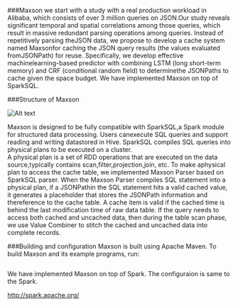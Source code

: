 ###Maxson
 we  start  with  a  study  with  a  real  production  workload in  Alibaba,  which  consists  of  over  3  million  queries  on  JSON.Our  study  reveals  significant temporal and spatial correlations among those queries, which result in massive redundant parsing operations  among  queries.  Instead  of  repetitively  parsing  theJSON data, we propose to develop a cache system named Maxsonfor  caching  the  JSON  query  results  (the  values  evaluated  fromJSONPath)  for  reuse.  Specifically,  we  develop  effective  machinelearning-based   predictor   with   combining   LSTM   (long   short-term memory) and CRF (conditional random field) to determinethe   JSONPaths   to   cache   given   the   space   budget.   We   have implemented  Maxson  on  top  of  SparkSQL.  

###Structure of Maxson

![Alt text](./1584011436124.png)


Maxson is designed to be fully compatible with SparkSQL,a  Spark  module  for  structured  data  processing.  Users  canexecute  SQL  queries  and  support  reading  and  writing  datastored in Hive. SparkSQL compiles SQL queries into physical plans  to  be  executed  on  a  cluster.  
A  physical  plan  is  a  set of  RDD   operations  that  are  executed  on  the  data  source,typically contains scan,filter,projection,join, etc. To make aphysical plan to access the cache table, we implemented Maxson Parser based on SparkSQL parser. When the Maxson Parser compiles SQL statement into a physical plan, if a JSONPathin  the  SQL  statement  hits  a  valid  cached  value,  it  generates a  placeholder  that  stores  the  JSONPath  information  and  thereference to the cache table. A cache item is valid if the cached time is behind the last modification time of raw data table. If the query needs to access both cached and uncached data, then during the table scan phase, we use Value Combiner to stitch the cached and uncached data into complete records.


###Building and  configuration
Maxson is built using Apache Maven. To build Maxson and its example programs, run:

```build/mvn -Pyarn -Phadoop-2.7 -Dhadoop.version=2.7.3 -Phive -Phive-thriftserver -DskipTests package
```
We   have implemented  Maxson  on  top  of  Spark. The configuraion is same to the Spark.

http://spark.apache.org/




